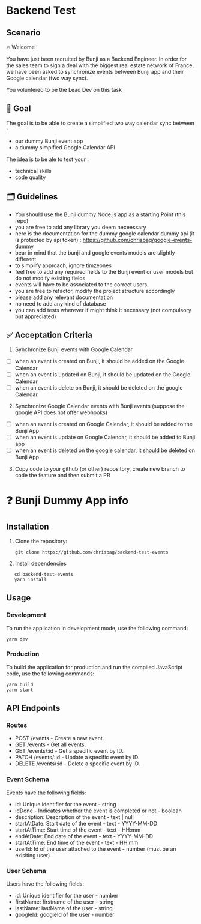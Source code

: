 # Backend Test

## Scenario

🔥 Welcome !

You have just been recruited by Bunji as a Backend Engineer.
In order for the sales team to sign a deal with the biggest real estate network of France, we have been asked to
synchronize events between Bunji app and their Google calendar (two way sync).

You voluntered to be the Lead Dev on this task

## 🎯 Goal

The goal is to be able to create a simplified two way calendar sync between :

- our dummy Bunji event app
- a dummy simplfied Google Calendar API

The idea is to be ale to test your :

- technical skills
- code quality

## 🗂️ Guidelines

- You should use the Bunji dummy Node.js app as a starting Point (this repo)
- you are free to add any library you deem neceessary
- here is the documentation for the dummy google calendar dummy api (it is protected by api token) : https://github.com/chrisbag/google-events-dummy
- bear in mind that the bunji and google events models are slightly different
- to simplify approach, ignore timzeones
- feel free to add any required fields to the Bunji event or user models but do not modify existing fields
- events will have to be associated to the correct users.
- you are free to refactor, modify the project structure accordingly
- please add any relevant documentation
- no need to add any kind of database
- you can add tests wherever if might think it necessary (not compulsory but appreciated)

## ✅ Acceptation Criteria

1. Synchronize Bunji events with Google Calendar

- [ ] when an event is created on Bunji, it should be added on the Google Calendar
- [ ] when an event is updated on Bunji, it should be updated on the Google Calendar
- [ ] when an event is delete on Bunji, it should be deleted on the google Calendar

2. Synchronize Google Calendar events with Bunji events (suppose the google API does not offer webhooks)

- [ ] when an event is created on Google Calendar, it should be added to the Bunji App
- [ ] when an event is update on Google Calendar, it should be added to Bunji app
- [ ] when an event is deleted on the google calendar, it should be deleted on Bunji App

3. Copy code to your github (or other) repository, create new branch to code the feature and then submit a PR

# ❓ Bunji Dummy App info

## Installation

1. Clone the repository:

   ```
   git clone https://github.com/chrisbag/backend-test-events
   ```

2. Install dependencies

```
   cd backend-test-events
   yarn install
```

## Usage

### Development

To run the application in development mode, use the following command:

```
yarn dev
```

### Production

To build the application for production and run the compiled JavaScript code, use the following commands:

```
yarn build
yarn start
```

## API Endpoints

### Routes

- POST /events - Create a new event.
- GET /events - Get all events.
- GET /events/:id - Get a specific event by ID.
- PATCH /events/:id - Update a specific event by ID.
- DELETE /events/:id - Delete a specific event by ID.

### Event Schema

Events have the following fields:

- id: Unique identifier for the event - string
- idDone - Indicates whether the event is completed or not - boolean
- description: Description of the event - text | null
- startAtDate: Start date of the event - text - YYYY-MM-DD
- startAtTime: Start time of the event - text - HH:mm
- endAtDate: End date of the event - text - YYYY-MM-DD
- startAtTime: End time of the event - text - HH:mm
- userId: Id of the user attached to the event - number (must be an exisiting user)

### User Schema

Users have the following fields:

- id: Unique identifier for the user - number
- firstName: firstname of the user - string
- lastName: lastName of the user - string
- googleId: googleId of the user - number
